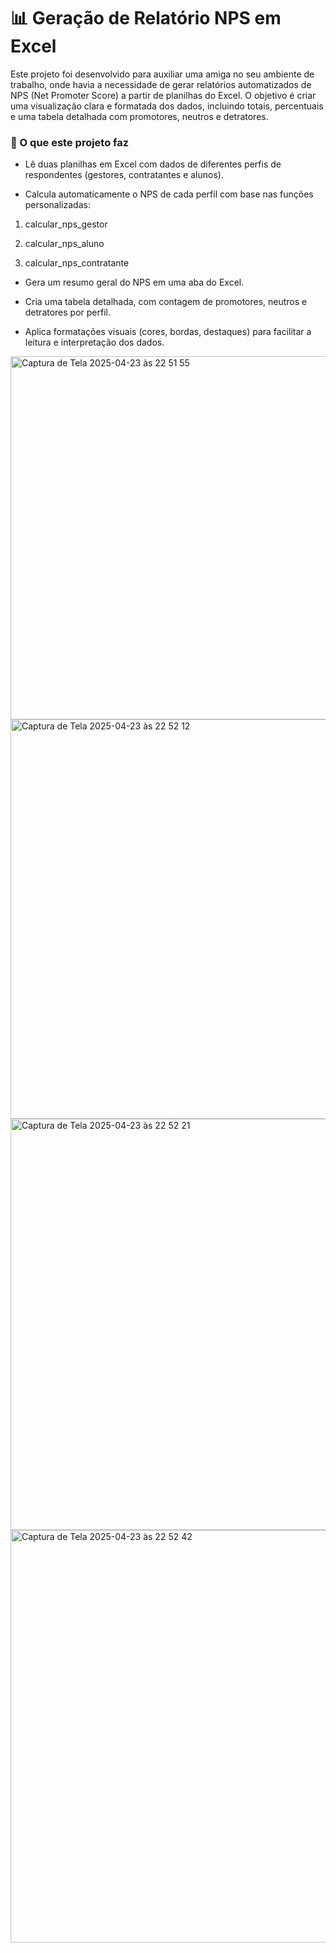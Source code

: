 # 📊 Geração de Relatório NPS em Excel 
Este projeto foi desenvolvido para auxiliar uma amiga no seu ambiente de trabalho, onde havia a necessidade de gerar relatórios automatizados de NPS (Net Promoter Score) a partir de planilhas do Excel. O objetivo é criar uma visualização clara e formatada dos dados, incluindo totais, percentuais e uma tabela detalhada com promotores, neutros e detratores.

### 🧾 O que este projeto faz
* Lê duas planilhas em Excel com dados de diferentes perfis de respondentes (gestores, contratantes e alunos).

* Calcula automaticamente o NPS de cada perfil com base nas funções personalizadas:

1. calcular_nps_gestor

2. calcular_nps_aluno

3. calcular_nps_contratante

* Gera um resumo geral do NPS em uma aba do Excel.

* Cria uma tabela detalhada, com contagem de promotores, neutros e detratores por perfil.

* Aplica formatações visuais (cores, bordas, destaques) para facilitar a leitura e interpretação dos dados.


<img width="581" alt="Captura de Tela 2025-04-23 às 22 51 55" src="https://github.com/user-attachments/assets/d57c2121-3836-4c2c-9c86-29260190de7b" />
<img width="639" alt="Captura de Tela 2025-04-23 às 22 52 12" src="https://github.com/user-attachments/assets/419890e1-1fbd-4e3a-8a1a-ef75ae7fa0ea" />
<img width="658" alt="Captura de Tela 2025-04-23 às 22 52 21" src="https://github.com/user-attachments/assets/7a93d6e8-0b88-4c70-8ba1-f09ec4b07553" />
<img width="660" alt="Captura de Tela 2025-04-23 às 22 52 42" src="https://github.com/user-attachments/assets/e5a16c94-eed9-43b3-b8c3-6aa91c26a8dd" />
